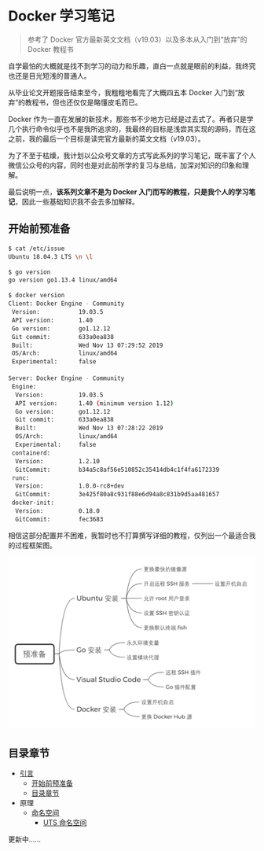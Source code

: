 # Docker 学习笔记

> 参考了 Docker 官方最新英文文档（v19.03）以及多本从入门到“放弃”的 Docker 教程书

自学最怕的大概就是找不到学习的动力和乐趣，直白一点就是眼前的利益，我终究也还是目光短浅的普通人。

从毕业论文开题报告结束至今，我粗粗地看完了大概四五本 Docker 入门到“放弃”的教程书，但也还仅仅是略懂皮毛而已。

Docker 作为一直在发展的新技术，那些书不少地方已经是过去式了。再者只是学几个执行命令似乎也不是我所追求的，我最终的目标是浅尝其实现的源码，而在这之前，我的最后一个目标是读完官方最新的英文文档（v19.03）。

为了不至于枯燥，我计划以公众号文章的方式写此系列的学习笔记，既丰富了个人微信公众号的内容，同时也是对此前所学的复习与总结，加深对知识的印象和理解。

最后说明一点，**该系列文章不是为 Docker 入门而写的教程，只是我个人的学习笔记**，因此一些基础知识我不会去多加解释。

## 开始前预准备

```bash
$ cat /etc/issue
Ubuntu 18.04.3 LTS \n \l
```

```bash
$ go version
go version go1.13.4 linux/amd64
```

```bash
$ docker version
Client: Docker Engine - Community
 Version:           19.03.5
 API version:       1.40
 Go version:        go1.12.12
 Git commit:        633a0ea838
 Built:             Wed Nov 13 07:29:52 2019
 OS/Arch:           linux/amd64
 Experimental:      false

Server: Docker Engine - Community
 Engine:
  Version:          19.03.5
  API version:      1.40 (minimum version 1.12)
  Go version:       go1.12.12
  Git commit:       633a0ea838
  Built:            Wed Nov 13 07:28:22 2019
  OS/Arch:          linux/amd64
  Experimental:     false
 containerd:
  Version:          1.2.10
  GitCommit:        b34a5c8af56e510852c35414db4c1f4fa6172339
 runc:
  Version:          1.0.0-rc8+dev
  GitCommit:        3e425f80a8c931f88e6d94a8c831b9d5aa481657
 docker-init:
  Version:          0.18.0
  GitCommit:        fec3683
```

相信这部分配置并不困难，我暂时也不打算撰写详细的教程，仅列出一个最适合我的过程框架图。

![预准备](插图/预准备.png)

## 目录章节

* [引言](#Docker%20学习笔记)
    * [开始前预准备](#开始前预准备)
    * [目录章节](#目录章节)
* 原理
    * [命名空间](原理/命名空间/命名空间概述.md)
        * [UTS 命名空间](原理/命名空间/UTS%20命名空间.md)

更新中……